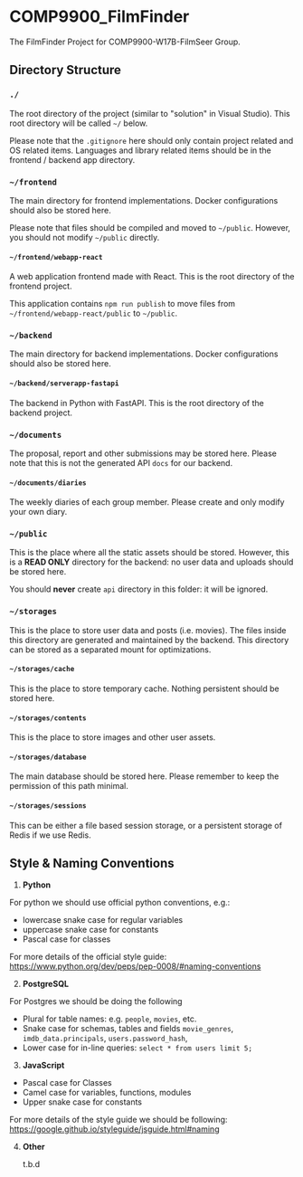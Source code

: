 # COMP9900_FilmFinder
The FilmFinder Project for COMP9900-W17B-FilmSeer Group.

## Directory Structure

### `./`

The root directory of the project (similar to "solution" in Visual Studio). This root directory will be called `~/` below.

Please note that the `.gitignore` here should only contain project related and OS related items. Languages and library related items should be in the frontend / backend app directory.

### `~/frontend`

The main directory for frontend implementations. Docker configurations should also be stored here.

Please note that files should be compiled and moved to `~/public`. However, you should not modify `~/public` directly.

#### `~/frontend/webapp-react`

A web application frontend made with React. This is the root directory of the frontend project.

This application contains `npm run publish` to move files from `~/frontend/webapp-react/public` to `~/public`.

### `~/backend`

The main directory for backend implementations. Docker configurations should also be stored here.

#### `~/backend/serverapp-fastapi`

The backend in Python with FastAPI. This is the root directory of the backend project.

### `~/documents`

The proposal, report and other submissions may be stored here. Please note that this is not the generated API `docs` for our backend.

#### `~/documents/diaries`

The weekly diaries of each group member. Please create and only modify your own diary.

### `~/public`

This is the place where all the static assets should be stored. However, this is a **READ ONLY** directory for the backend: no user data and uploads should be stored here.

You should **never** create `api` directory in this folder: it will be ignored.

### `~/storages`

This is the place to store user data and posts (i.e. movies). The files inside this directory are generated and maintained by the backend. This directory can be stored as a separated mount for optimizations.

#### `~/storages/cache`

This is the place to store temporary cache. Nothing persistent should be stored here.

#### `~/storages/contents`

This is the place to store images and other user assets.

#### `~/storages/database`

The main database should be stored here. Please remember to keep the permission of this path minimal.

#### `~/storages/sessions`

This can be either a file based session storage, or a persistent storage of Redis if we use Redis.




## Style & Naming Conventions


1. **Python**

For python we should use official python conventions, e.g.:

* lowercase snake case for regular variables
* uppercase snake case for constants
* Pascal case for classes

For more details of the official style guide:  https://www.python.org/dev/peps/pep-0008/#naming-conventions


2. **PostgreSQL**

For Postgres we should be doing the following

* Plural for table names: e.g. `people`, `movies`, etc.
* Snake case for schemas, tables and fields `movie_genres`, `imdb_data.principals`, `users.password_hash`,
* Lower case for in-line queries: `select * from users limit 5;`


3. **JavaScript**

* Pascal case for Classes
* Camel case for variables, functions, modules
* Upper snake case for constants

For more details of the style guide we should be following: https://google.github.io/styleguide/jsguide.html#naming


4. **Other** 

   t.b.d

